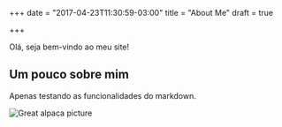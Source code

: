 +++
date = "2017-04-23T11:30:59-03:00"
title = "About Me"
draft = true

+++

Olá, seja bem-vindo ao meu site!

## Um pouco sobre mim

Apenas testando as funcionalidades do markdown.

![Great alpaca picture](https://upload.wikimedia.org/wikipedia/commons/c/c4/Alpaka_33444.jpg)
